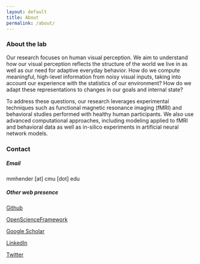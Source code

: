 ```yaml
---
layout: default
title: About
permalink: /about/
---
```



### About the lab

Our research focuses on human visual perception. We aim to understand how our visual perception reflects the structure of the world we live in as well as our need for adaptive everyday behavior. How do we compute meaningful, high-level information from noisy visual inputs, taking into account our experience with the statistics of our environment? How do we adapt these representations to changes in our goals and internal state? 

To address these questions, our research leverages experimental techniques such as functional magnetic resonance imaging (fMRI) and behavioral studies performed with healthy human participants. We also use advanced computational approaches, including modeling applied to fMRI and behavioral data as well as in-silico experiments in artificial neural network models.

### Contact

##### Email

mmhender [at] cmu [dot] edu

##### Other web presence

[Github](https://github.com/mmhenderson)

[OpenScienceFramework](https://osf.io/v8b2r/)

[Google Scholar](https://scholar.google.com/citations?user=91bNlCUAAAAJ&hl=en)

[LinkedIn](https://www.linkedin.com/in/margaret-henderson-87ab814b/)

[Twitter](https://twitter.com/maggiehende)

